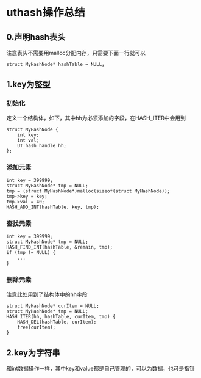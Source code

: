 # uthash操作总结

## 0.声明hash表头
注意表头不需要用malloc分配内存，只需要下面一行就可以
```
struct MyHashNode* hashTable = NULL;
```
## 1.key为整型
### 初始化
定义一个结构体，如下，其中hh为必须添加的字段，在HASH_ITER中会用到
```
struct MyHashNode {
    int key;
    int val;
    UT_hash_handle hh;
};
```
### 添加元素
```
int key = 399999;
struct MyHashNode* tmp = NULL;
tmp = (struct MyHashNode*)malloc(sizeof(struct MyHashNode));
tmp->key = key;
tmp->val = 40;
HASH_ADD_INT(hashTable, key, tmp);
```
### 查找元素
```
int key = 399999;
struct MyHashNode* tmp = NULL;
HASH_FIND_INT(hashTable, &remain, tmp);
if (tmp != NULL) {
    ...
}
```
### 删除元素
注意此处用到了结构体中的hh字段
```
struct MyHashNode* curItem = NULL;
struct MyHashNode* tmp = NULL;
HASH_ITER(hh, hashTable, curItem, tmp) {
    HASH_DEL(hashTable, curItem);
    free(curItem);
}
```
## 2.key为字符串
和int数据操作一样，其中key和value都是自己管理的，可以为数据，也可是指针
